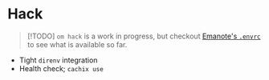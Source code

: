 # Hack

> [!TODO]
> `om hack` is a work in progress, but checkout [Emanote's `.envrc`](https://github.com/srid/emanote/blob/master/.envrc) to see what is available so far.

- Tight `direnv` integration
- Health check; `cachix use`
